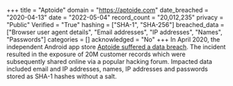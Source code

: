 +++
title = "Aptoide"
domain = "https://aptoide.com"
date_breached = "2020-04-13"
date = "2022-05-04"
record_count = "20,012,235"
privacy = "Public"
Verified = "True"
hashing = ["SHA-1", "SHA-256"]
breached_data = ["Browser user agent details", "Email addresses", "IP addresses", "Names", "Passwords"]
categories = []
acknowledged = "No"
+++
In April 2020, the independent Android app store <a href="https://blog.aptoide.com/aptoide-credentials-information/" target="_blank" rel="noopener">Aptoide suffered a data breach</a>. The incident resulted in the exposure of 20M customer records which were subsequently shared online via a popular hacking forum. Impacted data included email and IP addresses, names, IP addresses and passwords stored as SHA-1 hashes without a salt.
